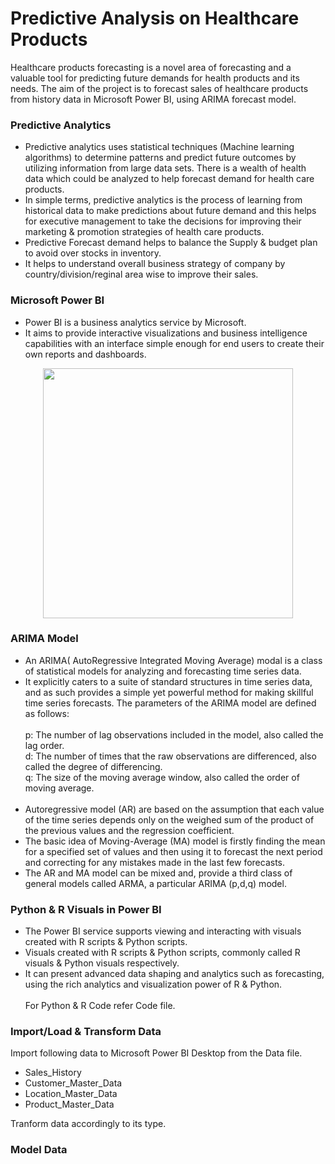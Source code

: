 # Predictive Analysis on Healthcare Products

Healthcare products forecasting is a novel area of forecasting and a valuable tool for predicting future demands for health products and its needs. 
The aim of the project is to forecast sales of healthcare products from history data in Microsoft Power BI, using ARIMA forecast model.


### Predictive Analytics

- Predictive analytics uses statistical techniques (Machine learning algorithms) to determine patterns and predict future outcomes by utilizing information from large data sets.     There is a wealth of health data which could be analyzed to help forecast demand for health care products.
- In simple terms, predictive analytics is the process of learning from historical data to make predictions about future demand and this helps for executive management to take the   decisions  for improving their marketing & promotion strategies of health care products.
- Predictive Forecast demand helps to balance the Supply & budget plan to avoid over stocks in inventory.
- It helps to understand overall business strategy of company by country/division/reginal area wise to improve their sales.

### Microsoft Power BI

- Power BI is a business analytics service by Microsoft. 
- It aims to provide interactive visualizations and business intelligence capabilities with an interface simple enough for end users to create their own reports and dashboards.

<p align="center">
  <img src="https://www.saviantconsulting.com/images/blog/8-major-benefits-of-microsoft-power-bi-infographic.jpg" width="400">
</p>

### ARIMA Model

- An ARIMA( AutoRegressive Integrated Moving Average) modal is a class of statistical models for analyzing and forecasting time series data.
- It explicitly caters to a suite of standard structures in time series data, and as such provides a simple yet powerful method for making skillful time series forecasts. The     parameters of the ARIMA model are defined as follows:<br/><br/>
  p:  The number of lag observations included in the model, also  called the lag order.<br/>
  d:  The number of times that the raw observations are differenced,  also called the 	degree of differencing.<br/>
  q:  The size of the moving average window, also called the order of  moving average.<br/><br/>
- Autoregressive model (AR) are based on the assumption that each value of the time series depends only on the weighed sum of the product of the previous values and the           regression coefficient.
- The basic idea of Moving-Average (MA) model is firstly finding the mean for a specified set of values and then using it to forecast the next period and correcting for any       mistakes made in the last few forecasts.
- The AR and MA model can be mixed and, provide a third class of general models called ARMA, a particular ARIMA (p,d,q) model. 

### Python & R Visuals in Power BI

- The Power BI service supports viewing and interacting with visuals created with R scripts & Python scripts.
- Visuals created with R scripts & Python scripts, commonly called R visuals & Python visuals respectively.
- It can present advanced data shaping and analytics such as forecasting, using the rich analytics and visualization power of R & Python.<br/><br/>
For Python & R Code refer Code file.


### Import/Load & Transform Data

Import following data to Microsoft Power BI Desktop from the Data file.<br/>

+ Sales_History
+ Customer_Master_Data
+ Location_Master_Data
+ Product_Master_Data<br/>

Tranform data accordingly to its type.


### Model Data











